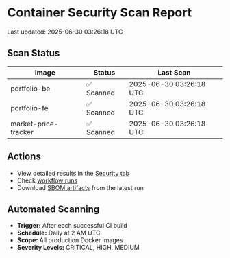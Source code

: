 # Container Security Scan Report

Last updated: 2025-06-30 03:26:18 UTC

## Scan Status

| Image | Status | Last Scan |
|-------|--------|-----------|
| portfolio-be | ✅ Scanned | 2025-06-30 03:26:18 UTC |
| portfolio-fe | ✅ Scanned | 2025-06-30 03:26:18 UTC |
| market-price-tracker | ✅ Scanned | 2025-06-30 03:26:18 UTC |

## Actions

- View detailed results in the [Security tab](https://github.com/ktenman/portfolio/security/code-scanning)
- Check [workflow runs](https://github.com/ktenman/portfolio/actions/workflows/trivy-scan.yml)
- Download [SBOM artifacts](https://github.com/ktenman/portfolio/actions/workflows/trivy-scan.yml) from the latest run

## Automated Scanning

- **Trigger:** After each successful CI build
- **Schedule:** Daily at 2 AM UTC
- **Scope:** All production Docker images
- **Severity Levels:** CRITICAL, HIGH, MEDIUM


